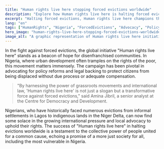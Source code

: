 ```yaml
---
title: "Human rights live here stopping forced evictions worldwide"
description: "Explore how Human rights live here is halting forced evictions, impacting lives in Nigeria and beyond."
excerpt: "Halting forced evictions, Human rights live here champions the vulnerable."
lang: "en"
tags: ["HumanRights", "Nigeria", "ForcedEvictions", "Advocacy", "Policy"]
hero_image: "human-rights-live-here-stopping-forced-evictions-worldwide.png"
image_alt: "A graphic representation of Human rights live here initiative against forced evictions"
---
```


In the fight against forced evictions, the global initiative "Human rights live here" stands as a beacon of hope for disenfranchised communities. In Nigeria, where urban development often tramples on the rights of the poor, this movement matters immensely. The campaign has been pivotal in advocating for policy reforms and legal backing to protect citizens from being displaced without due process or adequate compensation.

> "By harnessing the power of grassroots movements and international law, 'Human rights live here' is not just a slogan but a transformative force against forced evictions," said Amina Jibril, a senior analyst at the Centre for Democracy and Development. 

Nigerians, who have historically faced numerous evictions from informal settlements in Lagos to indigenous lands in the Niger Delta, can now find some solace in the growing international pressure and local advocacy to uphold their rights. The success of "Human rights live here" in halting evictions worldwide is a testament to the collective power of people united for a common cause, echoing a promise of a more just society for all, including the most vulnerable in Nigeria.